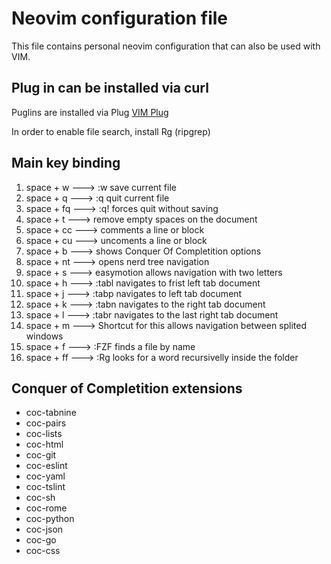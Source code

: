 # Neovim configuration file

This file contains personal neovim configuration that can also be used with VIM.

## Plug in can be installed via curl

Puglins are installed via Plug
[VIM Plug](https://github.com/junegunn/vim-plug)

In order to enable file search, install Rg (ripgrep)

## Main key binding

  1. space + w   ---> :w save current file
  2. space + q   ---> :q quit current file
  3. space + fq  ---> :q! forces quit without saving
  4. space + t   ---> <Plugin> remove empty spaces on the document
  5. space + cc  ---> comments a line or block
  6. space + cu  ---> uncoments a line or block
  7. space + b   ---> <Plugin> shows Conquer Of Completition options
  8. space + nt  ---> <Plugin> opens nerd tree navigation
  9. space + s  ---> <Plugin> easymotion allows navigation with two letters
  10. space + h  ---> :tabl navigates to frist left tab document
  11. space + j  ---> :tabp navigates to left tab document
  12. space + k  ---> :tabn navigates to the right tab document
  13. space + l  ---> :tabr navigates to the last right tab document
  14. space + m  ---> Shortcut for <C-w> this allows navigation between splited windows
  15. space + f  ---> :FZF finds a file by name
  16. space + ff ---> :Rg looks for a word recursivelly inside the folder

## Conquer of Completition extensions

- coc-tabnine
- coc-pairs
- coc-lists
- coc-html
- coc-git
- coc-eslint
- coc-yaml
- coc-tslint
- coc-sh
- coc-rome
- coc-python
- coc-json
- coc-go
- coc-css
